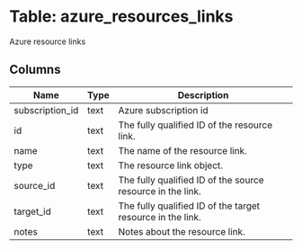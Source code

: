 
# Table: azure_resources_links
Azure resource links
## Columns
| Name        | Type           | Description  |
| ------------- | ------------- | -----  |
|subscription_id|text|Azure subscription id|
|id|text|The fully qualified ID of the resource link.|
|name|text|The name of the resource link.|
|type|text|The resource link object.|
|source_id|text|The fully qualified ID of the source resource in the link.|
|target_id|text|The fully qualified ID of the target resource in the link.|
|notes|text|Notes about the resource link.|
